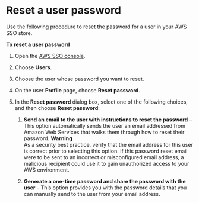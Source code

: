 # Reset a user password<a name="resetuserpwd"></a>

Use the following procedure to reset the password for a user in your AWS SSO store\. 

**To reset a user password**

1. Open the [AWS SSO console](https://console.aws.amazon.com/singlesignon)\.

1. Choose **Users**\.

1. Choose the user whose password you want to reset\.

1. On the user **Profile** page, choose **Reset password**\.

1. In the **Reset password** dialog box, select one of the following choices, and then choose **Reset password**:

   1. **Send an email to the user with instructions to reset the password** – This option automatically sends the user an email addressed from Amazon Web Services that walks them through how to reset their password\.
**Warning**  
As a security best practice, verify that the email address for this user is correct prior to selecting this option\. If this password reset email were to be sent to an incorrect or misconfigured email address, a malicious recipient could use it to gain unauthorized access to your AWS environment\.

   1. **Generate a one\-time password and share the password with the user** – This option provides you with the password details that you can manually send to the user from your email address\.